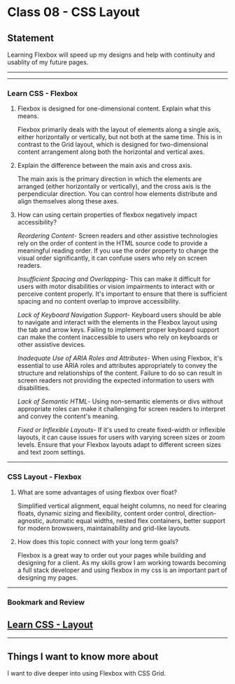 # Class 08 - CSS Layout

## Statement

Learning Flexbox will speed up my designs and help with continuity and usablity of my future pages.

---
---

### Learn CSS - Flexbox

1. Flexbox is designed for one-dimensional content. Explain what this means.

      Flexbox primarily deals with the layout of elements along a single axis, either horizontally or vertically, but not both at the same time. This is in contrast to the Grid layout, which is designed for two-dimensional content arrangement along both the horizontal and vertical axes.

2. Explain the difference between the main axis and cross axis.

      The main axis is the primary direction in which the elements are arranged (either horizontally or vertically), and the cross axis is the perpendicular direction. You can control how elements distribute and align themselves along these axes.

3. How can using certain properties of flexbox negatively impact accessibility?

      *Reordering Content*- Screen readers and other assistive technologies rely on the order of content in the HTML source code to provide a meaningful reading order. If you use the order property to change the visual order significantly, it can confuse users who rely on screen readers.

      *Insufficient Spacing and Overlapping*- This can make it difficult for users with motor disabilities or vision impairments to interact with or perceive content properly. It's important to ensure that there is sufficient spacing and no content overlap to improve accessibility.

      *Lack of Keyboard Navigation Support*- Keyboard users should be able to navigate and interact with the elements in the Flexbox layout using the tab and arrow keys. Failing to implement proper keyboard support can make the content inaccessible to users who rely on keyboards or other assistive devices.

      *Inadequate Use of ARIA Roles and Attributes*- When using Flexbox, it's essential to use ARIA roles and attributes appropriately to convey the structure and relationships of the content. Failure to do so can result in screen readers not providing the expected information to users with disabilities.

      *Lack of Semantic HTML*- Using non-semantic elements or divs without appropriate roles can make it challenging for screen readers to interpret and convey the content's meaning.

      *Fixed or Inflexible Layouts*- If it's used to create fixed-width or inflexible layouts, it can cause issues for users with varying screen sizes or zoom levels. Ensure that your Flexbox layouts adapt to different screen sizes and text zoom settings.

---

### CSS Layout - Flexbox

1. What are some advantages of using flexbox over float?

      Simplified vertical alignment, equal height columns, no need for clearing floats, dynamic sizing and flexibility, content order control, direction-agnostic, automatic equal widths, nested flex containers, better support for modern browswers, maintainability and grid-like layouts.

2. How does this topic connect with your long term goals?

      Flexbox is a great way to order out your pages while building and designing for a client. As my skills grow I am working towards becoming a full stack developer and using flexbox in my css is an important part of designing my pages.

---

### Bookmark and Review

[Learn CSS - Layout](https://web.dev/learn/css/layout/)
---
---

## Things I want to know more about

I want to dive deeper into using Flexbox with CSS Grid.
